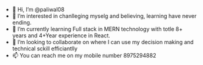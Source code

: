 - 👋 Hi, I’m @paliwal08
- 👀 I’m interested in chanlleging myselg and believing, learning have never ending.
- 🌱 I’m currently learning Full stack in MERN technology with totle 8+ years and 4+Year experience in React.
- 💞️ I’m looking to collaborate on where I can use my decision making and technical sckill efficiantlly
- 📫 You can reach me on my mobile number 8975294882

<!---
paliwal08/paliwal08 is a ✨ special ✨ repository because its `README.md` (this file) appears on your GitHub profile.
You can click the Preview link to take a look at your changes.
--->
